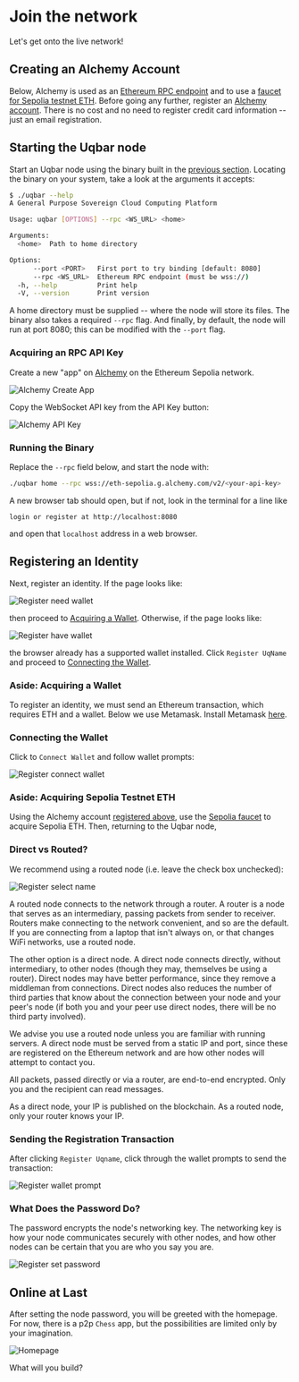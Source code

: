 # Join the network

Let's get onto the live network!

## Creating an Alchemy Account

Below, Alchemy is used as an [Ethereum RPC endpoint](#acquiring-an-rpc-api-key) and to use a [faucet for Sepolia testnet ETH](#acquiring-sepolia-testnet-eth).
Before going any further, register an [Alchemy account](https://www.alchemy.com/).
There is no cost and no need to register credit card information -- just an email registration.

## Starting the Uqbar node

Start an Uqbar node using the binary built in the [previous section](./install.md).
Locating the binary on your system, take a look at the arguments it accepts:

```bash
$ ./uqbar --help
A General Purpose Sovereign Cloud Computing Platform

Usage: uqbar [OPTIONS] --rpc <WS_URL> <home>

Arguments:
  <home>  Path to home directory

Options:
      --port <PORT>   First port to try binding [default: 8080]
      --rpc <WS_URL>  Ethereum RPC endpoint (must be wss://)
  -h, --help          Print help
  -V, --version       Print version
```

A home directory must be supplied -- where the node will store its files.
The binary also takes a required `--rpc` flag.
And finally, by default, the node will run at port 8080; this can be modified with the `--port` flag.

### Acquiring an RPC API Key

Create a new "app" on [Alchemy](https://dashboard.alchemy.com/apps) on the Ethereum Sepolia network.

![Alchemy Create App](./assets/alchemy-create-app.png)

Copy the WebSocket API key from the API Key button:

![Alchemy API Key](./assets/alchemy-api-key.png)

### Running the Binary

Replace the `--rpc` field below, and start the node with:

```bash
./uqbar home --rpc wss://eth-sepolia.g.alchemy.com/v2/<your-api-key>
```

A new browser tab should open, but if not, look in the terminal for a line like

```
login or register at http://localhost:8080
```

and open that `localhost` address in a web browser.

## Registering an Identity

Next, register an identity.
If the page looks like:

![Register need wallet](./assets/register-need-wallet.png)

then proceed to [Acquiring a Wallet](#acquiring-a-wallet).
Otherwise, if the page looks like:

![Register have wallet](./assets/register-have-wallet.png)

the browser already has a supported wallet installed.
Click `Register UqName` and proceed to [Connecting the Wallet](#connecting-the-wallet).

### Aside: Acquiring a Wallet

To register an identity, we must send an Ethereum transaction, which requires ETH and a wallet.
Below we use Metamask.
Install Metamask [here](https://metamask.io/download/).

### Connecting the Wallet

Click to `Connect Wallet` and follow wallet prompts:

![Register connect wallet](./assets/register-connect-wallet.png)

### Aside: Acquiring Sepolia Testnet ETH

Using the Alchemy account [registered above](#creating-an-alchemy-account), use the [Sepolia faucet](https://sepoliafaucet.com/) to acquire Sepolia ETH.
Then, returning to the Uqbar node,

### Direct vs Routed?

We recommend using a routed node (i.e. leave the check box unchecked):

![Register select name](./assets/register-select-name.png)

A routed node connects to the network through a router.
A router is a node that serves as an intermediary, passing packets from sender to receiver.
Routers make connecting to the network convenient, and so are the default.
If you are connecting from a laptop that isn't always on, or that changes WiFi networks, use a routed node.

The other option is a direct node.
A direct node connects directly, without intermediary, to other nodes (though they may, themselves be using a router).
Direct nodes may have better performance, since they remove a middleman from connections.
Direct nodes also reduces the number of third parties that know about the connection between your node and your peer's node (if both you and your peer use direct nodes, there will be no third party involved).

We advise you use a routed node unless you are familiar with running servers.
A direct node must be served from a static IP and port, since these are registered on the Ethereum network and are how other nodes will attempt to contact you.

All packets, passed directly or via a router, are end-to-end encrypted.
Only you and the recipient can read messages.

As a direct node, your IP is published on the blockchain.
As a routed node, only your router knows your IP.

### Sending the Registration Transaction

After clicking `Register Uqname`, click through the wallet prompts to send the transaction:

![Register wallet prompt](./assets/register-wallet-prompt.png)


### What Does the Password Do?

The password encrypts the node's networking key.
The networking key is how your node communicates securely with other nodes, and how other nodes can be certain that you are who you say you are.

![Register set password](./assets/register-set-password.png)

## Online at Last

After setting the node password, you will be greeted with the homepage.
For now, there is a p2p `Chess` app, but the possibilities are limited only by your imagination.

![Homepage](./assets/homepage.png)

What will you build?
